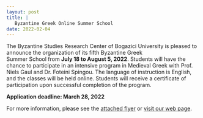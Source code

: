 ```yaml
---
layout: post
title: |
   Byzantine Greek Online Summer School
date: 2022-02-04
---
```


The Byzantine Studies Research Center of Bogazici University is pleased
to announce the organization of its fifth Byzantine Greek
Summer School from **July 18 to August 5, 2022**. Students will have the
chance to participate in an intensive program in Medieval Greek
with Prof. Niels Gaul and Dr. Foteini Spingou. The language of
instruction is English, and the classes will be held online. Students
will receive a certificate of participation upon successful completion
of the program.

**Application deadline: March 28,
2022**

For more information, please see the [attached
flyer](http://www.aabs.org.au/wp-content/uploads/2022/02/Byzantine-Greek-Summer-School-2022.pdf)
or [visit our web
page](http://byzantinestudies.boun.edu.tr/index.php?page=events&id=64).


<div>

</div>
